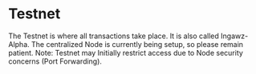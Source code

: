 # Testnet

The Testnet is where all transactions take place. It is also called Ingawz-Alpha. The centralized Node is currently
being setup, so please remain patient. Note: Testnet may Initially restrict access due to Node security concerns (Port
Forwarding).